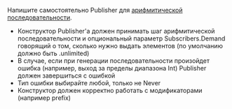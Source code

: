 Напишите самостоятельно Publisher для [арифмитической последовательности](https://ru.wikipedia.org/wiki/%D0%90%D1%80%D0%B8%D1%84%D0%BC%D0%B5%D1%82%D0%B8%D1%87%D0%B5%D1%81%D0%BA%D0%B0%D1%8F_%D0%BF%D1%80%D0%BE%D0%B3%D1%80%D0%B5%D1%81%D1%81%D0%B8%D1%8F).
- Конструктор Publisher'а должен принимать шаг арифмитической последовательности и опциональный параметр Subscribers.Demand говорящий о том, сколько нужно выдать элементов (по умолчанию должно быть .unlimited)
- В случае, если при генерации последовательности произойдет ошибка (например, выход за пределы диапазона Int) Publisher должен завершиться с ошибкой
- Тип ошибки выбирайте любой, только не Never
- Конструктор должен корректно работать с модификаторами (например prefix)
